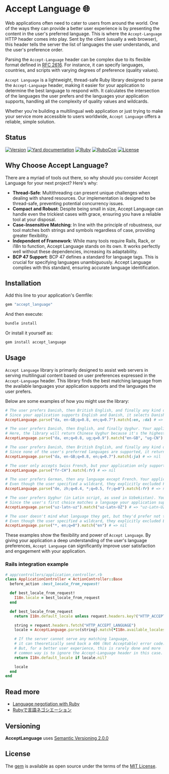 # Accept Language 🌐

Web applications often need to cater to users from around the world. One of the ways they can provide a better user experience is by presenting the content in the user's preferred language. This is where the `Accept-Language` HTTP header comes into play. Sent by the client (usually a web browser), this header tells the server the list of languages the user understands, and the user's preference order.

Parsing the `Accept-Language` header can be complex due to its flexible format defined in [RFC 2616](https://tools.ietf.org/html/rfc2616#section-14.4). For instance, it can specify languages, countries, and scripts with varying degrees of preference (quality values).

`Accept Language` is a lightweight, thread-safe Ruby library designed to parse the `Accept-Language` header, making it easier for your application to determine the best language to respond with. It calculates the intersection of the languages the user prefers and the languages your application supports, handling all the complexity of quality values and wildcards.

Whether you're building a multilingual web application or just trying to make your service more accessible to users worldwide, `Accept Language` offers a reliable, simple solution.

## Status

[![Version](https://img.shields.io/github/v/tag/cyril/accept_language.rb?label=Version&logo=github)](https://github.com/cyril/accept_language.rb/tags)
[![Yard documentation](https://img.shields.io/badge/Yard-documentation-blue.svg?logo=github)](https://rubydoc.info/github/cyril/accept_language.rb/main)
[![Ruby](https://github.com/cyril/accept_language.rb/workflows/Ruby/badge.svg?branch=main)](https://github.com/cyril/accept_language.rb/actions?query=workflow%3Aruby+branch%3Amain)
[![RuboCop](https://github.com/cyril/accept_language.rb/workflows/RuboCop/badge.svg?branch=main)](https://github.com/cyril/accept_language.rb/actions?query=workflow%3Arubocop+branch%3Amain)
[![License](https://img.shields.io/github/license/cyril/accept_language.rb?label=License&logo=github)](https://github.com/cyril/accept_language.rb/raw/main/LICENSE.md)

## Why Choose Accept Language?

There are a myriad of tools out there, so why should you consider Accept Language for your next project? Here's why:

- **Thread-Safe**: Multithreading can present unique challenges when dealing with shared resources. Our implementation is designed to be thread-safe, preventing potential concurrency issues.
- **Compact and Robust**: Despite being small in size, Accept Language can handle even the trickiest cases with grace, ensuring you have a reliable tool at your disposal.
- **Case-Insensitive Matching**: In line with the principle of robustness, our tool matches both strings and symbols regardless of case, providing greater flexibility.
- **Independent of Framework**: While many tools require Rails, Rack, or i18n to function, Accept Language stands on its own. It works perfectly well without these dependencies, increasing its adaptability.
- **BCP 47 Support**: BCP 47 defines a standard for language tags. This is crucial for specifying languages unambiguously. Accept Language complies with this standard, ensuring accurate language identification.

## Installation

Add this line to your application's Gemfile:

```ruby
gem "accept_language"
```

And then execute:

```sh
bundle install
```

Or install it yourself as:

```sh
gem install accept_language
```

## Usage

`Accept Language` library is primarily designed to assist web servers in serving multilingual content based on user preferences expressed in the `Accept-Language` header. This library finds the best matching language from the available languages your application supports and the languages the user prefers.

Below are some examples of how you might use the library:

```ruby
# The user prefers Danish, then British English, and finally any kind of English.
# Since your application supports English and Danish, it selects Danish as it's the user's first choice.
AcceptLanguage.parse("da, en-GB;q=0.8, en;q=0.7").match(:en, :da) # => :da

# The user prefers Danish, then English, and finally Uyghur. Your application supports British English and Chinese Uyghur.
# Here, the library will return Chinese Uyghur because it's the highest ranked language in the user's list that your application supports.
AcceptLanguage.parse("da, en;q=0.8, ug;q=0.9").match("en-GB", "ug-CN") # => "ug-CN"

# The user prefers Danish, then British English, and finally any kind of English. Your application only supports Japanese.
# Since none of the user's preferred languages are supported, it returns nil.
AcceptLanguage.parse("da, en-GB;q=0.8, en;q=0.7").match(:ja) # => nil

# The user only accepts Swiss French, but your application only supports French. Since Swiss French and French are not the same, it returns nil.
AcceptLanguage.parse("fr-CH").match(:fr) # => nil

# The user prefers German, then any language except French. Your application supports French.
# Even though the user specified a wildcard, they explicitly excluded French. Therefore, it returns nil.
AcceptLanguage.parse("de, zh;q=0.4, *;q=0.5, fr;q=0").match(:fr) # => nil

# The user prefers Uyghur (in Latin script, as used in Uzbekistan). Your application supports this exact variant of Uyghur.
# Since the user's first choice matches a language your application supports, it returns that language.
AcceptLanguage.parse("uz-latn-uz").match("uz-Latn-UZ") # => "uz-Latn-UZ"

# The user doesn't mind what language they get, but they'd prefer not to have English. Your application supports English.
# Even though the user specified a wildcard, they explicitly excluded English. Therefore, it returns nil.
AcceptLanguage.parse("*, en;q=0").match("en") # => nil
```

These examples show the flexibility and power of `Accept Language`. By giving your application a deep understanding of the user's language preferences, `Accept Language` can significantly improve user satisfaction and engagement with your application.

### Rails integration example

```ruby
# app/controllers/application_controller.rb
class ApplicationController < ActionController::Base
  before_action :best_locale_from_request!

  def best_locale_from_request!
    I18n.locale = best_locale_from_request
  end

  def best_locale_from_request
    return I18n.default_locale unless request.headers.key?("HTTP_ACCEPT_LANGUAGE")

    string = request.headers.fetch("HTTP_ACCEPT_LANGUAGE")
    locale = AcceptLanguage.parse(string).match(*I18n.available_locales)

    # If the server cannot serve any matching language,
    # it can theoretically send back a 406 (Not Acceptable) error code.
    # But, for a better user experience, this is rarely done and more
    # common way is to ignore the Accept-Language header in this case.
    return I18n.default_locale if locale.nil?

    locale
  end
end
```

## Read more

- [Language negotiation with Ruby](https://dev.to/cyri_/language-negotiation-with-ruby-5166)
- [Rubyで言語ネゴシエーション](https://qiita.com/cyril/items/45dc233edb7be9d614e7)

## Versioning

__AcceptLanguage__ uses [Semantic Versioning 2.0.0](https://semver.org/)

## License

The [gem](https://rubygems.org/gems/accept_language) is available as open source under the terms of the [MIT License](https://opensource.org/licenses/MIT).
